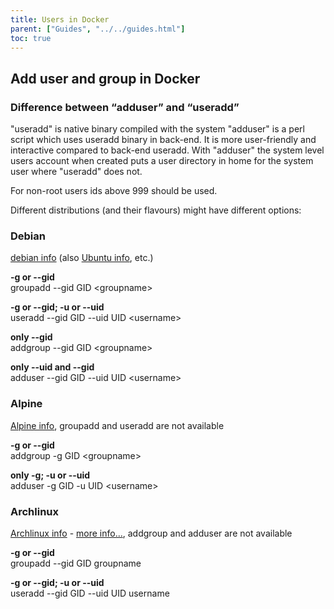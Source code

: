 ```yaml
---
title: Users in Docker
parent: ["Guides", "../../guides.html"]
toc: true
---
```

## Add user and group in Docker

### Difference between “adduser” and “useradd”

"useradd" is native binary compiled with the system
"adduser" is a perl script which uses useradd binary in back-end. It is more user-friendly and interactive compared to back-end useradd.
With "adduser" the system level users account when created puts a user directory in home for the system user where "useradd" does not.

For non-root users ids above 999 should be used.

Different distributions (and their flavours) might have different options:

### Debian

[debian info](https://manpages.debian.org/jessie/adduser/adduser.8.en.html) (also [Ubuntu info](http://manpages.ubuntu.com/manpages/trusty/man8/adduser.8.html), etc.)

**-g or --gid**  
groupadd --gid GID &lt;groupname&gt;

**-g or --gid; -u or --uid**  
useradd --gid GID --uid UID &lt;username&gt;

**only --gid**  
addgroup --gid GID &lt;groupname&gt;

**only --uid and --gid**  
adduser --gid GID --uid UID &lt;username&gt;

### Alpine

[Alpine info](https://wiki.alpinelinux.org/wiki/Setting_up_a_new_user), groupadd and useradd are not available

**-g or --gid**  
addgroup -g GID &lt;groupname&gt;
  
**only -g; -u or --uid**  
adduser -g GID -u UID &lt;username&gt;

### Archlinux

[Archlinux info](https://wiki.archlinux.org/title/users_and_groups) - [more info...](https://aur.archlinux.org/packages/adduser/), addgroup and adduser are not available

**-g or --gid**  
groupadd --gid GID groupname

**-g or --gid; -u or --uid**  
useradd --gid GID --uid UID username
